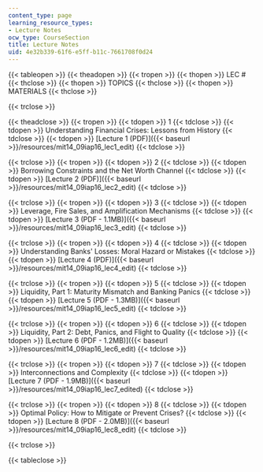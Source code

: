 ```yaml
---
content_type: page
learning_resource_types:
- Lecture Notes
ocw_type: CourseSection
title: Lecture Notes
uid: 4e32b339-61f6-e5ff-b11c-7661708f0d24
---
```


{{< tableopen >}}
{{< theadopen >}}
{{< tropen >}}
{{< thopen >}}
LEC #
{{< thclose >}}
{{< thopen >}}
TOPICS
{{< thclose >}}
{{< thopen >}}
MATERIALS
{{< thclose >}}

{{< trclose >}}

{{< theadclose >}}
{{< tropen >}}
{{< tdopen >}}
1
{{< tdclose >}}
{{< tdopen >}}
Understanding Financial Crises: Lessons from History
{{< tdclose >}}
{{< tdopen >}}
[Lecture 1 (PDF)]({{< baseurl >}}/resources/mit14_09iap16_lec1_edit)
{{< tdclose >}}

{{< trclose >}}
{{< tropen >}}
{{< tdopen >}}
2
{{< tdclose >}}
{{< tdopen >}}
Borrowing Constraints and the Net Worth Channel
{{< tdclose >}}
{{< tdopen >}}
[Lecture 2 (PDF)]({{< baseurl >}}/resources/mit14_09iap16_lec2_edit)
{{< tdclose >}}

{{< trclose >}}
{{< tropen >}}
{{< tdopen >}}
3
{{< tdclose >}}
{{< tdopen >}}
Leverage, Fire Sales, and Amplification Mechanisms
{{< tdclose >}}
{{< tdopen >}}
[Lecture 3 (PDF - 1.1MB)]({{< baseurl >}}/resources/mit14_09iap16_lec3_edit)
{{< tdclose >}}

{{< trclose >}}
{{< tropen >}}
{{< tdopen >}}
4
{{< tdclose >}}
{{< tdopen >}}
Understanding Banks' Losses: Moral Hazard or Mistakes
{{< tdclose >}}
{{< tdopen >}}
[Lecture 4 (PDF)]({{< baseurl >}}/resources/mit14_09iap16_lec4_edit)
{{< tdclose >}}

{{< trclose >}}
{{< tropen >}}
{{< tdopen >}}
5
{{< tdclose >}}
{{< tdopen >}}
Liquidity, Part 1: Maturity Mismatch and Banking Panics
{{< tdclose >}}
{{< tdopen >}}
[Lecture 5 (PDF - 1.3MB)]({{< baseurl >}}/resources/mit14_09iap16_lec5_edit)
{{< tdclose >}}

{{< trclose >}}
{{< tropen >}}
{{< tdopen >}}
6
{{< tdclose >}}
{{< tdopen >}}
Liquidity, Part 2: Debt, Panics, and Flight to Quality
{{< tdclose >}}
{{< tdopen >}}
[Lecture 6 (PDF - 1.2MB)]({{< baseurl >}}/resources/mit14_09iap16_lec6_edit)
{{< tdclose >}}

{{< trclose >}}
{{< tropen >}}
{{< tdopen >}}
7
{{< tdclose >}}
{{< tdopen >}}
Interconnections and Complexity
{{< tdclose >}}
{{< tdopen >}}
[Lecture 7 (PDF - 1.9MB)]({{< baseurl >}}/resources/mit14_09iap16_lec7_edited)
{{< tdclose >}}

{{< trclose >}}
{{< tropen >}}
{{< tdopen >}}
8
{{< tdclose >}}
{{< tdopen >}}
Optimal Policy: How to Mitigate or Prevent Crises?
{{< tdclose >}}
{{< tdopen >}}
[Lecture 8 (PDF - 2.0MB)]({{< baseurl >}}/resources/mit14_09iap16_lec8_edit)
{{< tdclose >}}

{{< trclose >}}

{{< tableclose >}}